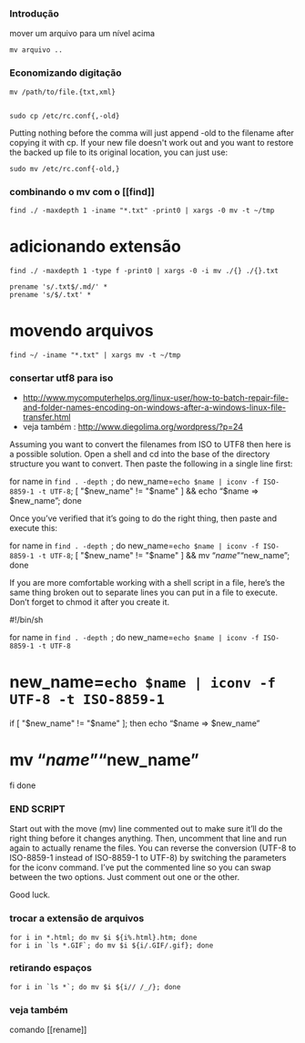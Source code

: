 ### Introdução
mover um arquivo para um nível acima

    mv arquivo ..

### Economizando digitação

    mv /path/to/file.{txt,xml}


    sudo cp /etc/rc.conf{,-old}

Putting nothing before the comma will just append -old to the filename after
copying it with cp. If your new file doesn't work out and you want to restore
the backed up file to its original location, you can just use:

    sudo mv /etc/rc.conf{-old,}

### combinando o mv com o [[find]]

    find ./ -maxdepth 1 -iname "*.txt" -print0 | xargs -0 mv -t ~/tmp

# adicionando extensão

    find ./ -maxdepth 1 -type f -print0 | xargs -0 -i mv ./{} ./{}.txt

    prename 's/.txt$/.md/' *
    prename 's/$/.txt' *

# movendo arquivos

    find ~/ -iname "*.txt" | xargs mv -t ~/tmp

### consertar utf8 para iso
* http://www.mycomputerhelps.org/linux-user/how-to-batch-repair-file-and-folder-names-encoding-on-windows-after-a-windows-linux-file-transfer.html
* veja também : http://www.diegolima.org/wordpress/?p=24

Assuming you want to convert the filenames from
ISO to UTF8 then here is a possible solution. Open
 a shell and cd into the base of the directory structure
 you want to convert. Then paste the following in a single line first:

for name in `find . -depth `; do new_name=`echo $name | iconv -f ISO-8859-1 -t UTF-8`; [ "$new_name" != "$name" ] && echo “$name => $new_name”; done


Once you’ve verified that it’s going to do
the right thing, then paste and execute this:

for name in `find . -depth `; do new_name=`echo $name | iconv -f ISO-8859-1 -t UTF-8`; [ "$new_name" != "$name" ] && mv “$name” “$new_name”; done


If you are more comfortable working with a shell
script in a file, here’s the same thing broken out
to separate lines you can put in a file to execute.
Don’t forget to chmod it after you create it.


#!/bin/sh

for name in `find . -depth `; do
new_name=`echo $name | iconv -f ISO-8859-1 -t UTF-8`
# new_name=`echo $name | iconv -f UTF-8 -t ISO-8859-1`
if [ "$new_name" != "$name" ]; then
echo “$name => $new_name”
# mv “$name” “$new_name”
fi
done
### END SCRIPT


Start out with the move (mv) line commented out to
make sure it’ll do the right thing before it changes
anything. Then, uncomment that line and run again to
actually rename the files. You can reverse the conversion
(UTF-8 to ISO-8859-1 instead of ISO-8859-1 to UTF-8)
 by switching the parameters for the iconv command.
 I’ve put the commented line so you can swap between
 the two options. Just comment out one or the other.

Good luck.

### trocar a extensão de arquivos

    for i in *.html; do mv $i ${i%.html}.htm; done
    for i in `ls *.GIF`; do mv $i ${i/.GIF/.gif}; done

### retirando espaços

    for i in `ls *`; do mv $i ${i// /_/}; done

### veja também
comando [[rename]]



